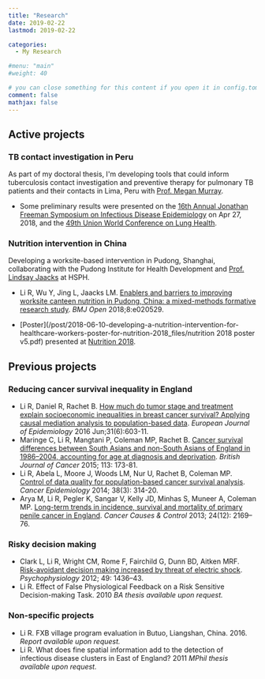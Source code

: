 ```yaml
---
title: "Research"
date: 2019-02-22
lastmod: 2019-02-22

categories:
  - My Research

#menu: "main"
#weight: 40

# you can close something for this content if you open it in config.toml.
comment: false
mathjax: false
---
```


## Active projects

### TB contact investigation in Peru

As part of my doctoral thesis, I'm developing tools that could inform tuberculosis contact investigation and preventive therapy for pulmonary TB patients and their contacts in Lima, Peru with [Prof. Megan Murray](http://ghsm.hms.harvard.edu/person/faculty/megan-murray).

- Some preliminary results were presented on the [16th Annual Jonathan Freeman Symposium on Infectious Disease Epidemiology](https://www.hsph.harvard.edu/idepi/httpccdd-hsph-harvard-edueventsid-epi-spring-seminar-series-starts-in-feb/) on Apr 27, 2018, and the [49th Union World Conference on Lung Health](2018/10/23/poster-video-at-tbscience2018/). 


### Nutrition intervention in China

Developing a worksite-based intervention in Pudong, Shanghai, collaborating with the Pudong Institute for Health Development and [Prof. Lindsay Jaacks](http://lindsayjaacks.com/) at HSPH.

- Li R, Wu Y, Jing L, Jaacks LM. [Enablers and barriers to improving worksite canteen nutrition in Pudong, China: a mixed-methods formative research study](http://bmjopen.bmj.com/content/8/4/e020529). *BMJ Open* 2018;8:e020529.

- [Poster](/post/2018-06-10-developing-a-nutrition-intervention-for-healthcare-workers-poster-for-nutrition-2018_files/nutrition 2018 poster v5.pdf) presented at [Nutrition 2018](https://meeting.nutrition.org/). 

## Previous projects

### Reducing cancer survival inequality in England

- Li R, Daniel R, Rachet B. [How much do tumor stage and treatment explain socioeconomic inequalities in breast cancer survival? Applying causal mediation analysis to population-based data](https://www.ncbi.nlm.nih.gov/pmc/articles/PMC4956701/). *European Journal of Epidemiology* 2016 Jun;31(6):603-11. 
- Maringe C, Li R, Mangtani P, Coleman MP, Rachet B. [Cancer survival differences between South Asians and non-South Asians of England in 1986–2004, accounting for age at diagnosis and deprivation](https://www.ncbi.nlm.nih.gov/pmc/articles/PMC4647525/). *British Journal of Cancer* 2015; 113: 173-81.
- Li R, Abela L, Moore J, Woods LM, Nur U, Rachet B, Coleman MP. [Control of data quality for population-based cancer survival analysis](https://www.ncbi.nlm.nih.gov/pubmed/24685409). *Cancer Epidemiology* 2014; 38(3): 314-20.
- Arya M, Li R, Pegler K, Sangar V, Kelly JD, Minhas S, Muneer A, Coleman MP. [Long-term trends in incidence, survival and mortality of primary penile cancer in England](https://www.ncbi.nlm.nih.gov/pubmed/24101363). *Cancer Causes & Control* 2013; 24(12): 2169–76.

### Risky decision making
- Clark L, Li R, Wright CM, Rome F, Fairchild G, Dunn BD, Aitken MRF. [Risk-avoidant decision making increased by threat of electric shock](https://www.ncbi.nlm.nih.gov/pubmed/22913418). *Psychophysiology* 2012; 49: 1436–43.
- Li R. Effect of False Physiological Feedback on a Risk Sensitive Decision-making Task. 2010 *BA thesis available upon request.*

### Non-specific projects

- Li R. FXB village program evaluation in Butuo, Liangshan, China. 2016. *Report available upon request.*
- Li R. What does fine spatial information add to the detection of infectious disease clusters in East of England? 2011 *MPhil thesis available upon request.*




